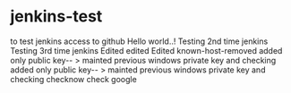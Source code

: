 # jenkins-test
to test jenkins access to github
Hello world..!
Testing 2nd time jenkins
Testing 3rd time jenkins
Edited
edited
Edited
known-host-removed
added only public key-- > mainted previous windows private key and checking
added only public key-- > mainted previous windows private key and checking
checknow
check google
